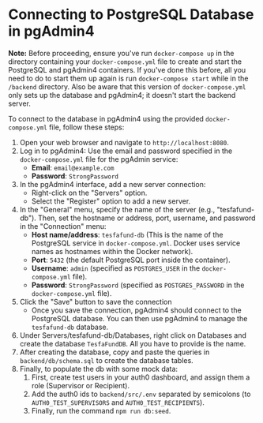 # Connecting to PostgreSQL Database in pgAdmin4

**Note:** Before proceeding, ensure you've run `docker-compose up` in the directory containing your `docker-compose.yml` file to create and start the PostgreSQL and pgAdmin4 containers. If you've done this before, all you need to do to start them up again is run `docker-compose start` while in the `/backend` directory. Also be aware that this version of `docker-compose.yml` only sets up the database and pgAdmin4; it doesn't start the backend server.

To connect to the database in pgAdmin4 using the provided `docker-compose.yml` file, follow these steps:

1. Open your web browser and navigate to `http://localhost:8080`.
2. Log in to pgAdmin4: Use the email and password specified in the `docker-compose.yml` file for the pgAdmin service:
   - **Email**: `email@example.com`
   - **Password**: `StrongPassword`
3. In the pgAdmin4 interface, add a new server connection:
   - Right-click on the "Servers" option.
   - Select the "Register" option to add a new server.
4. In the "General" menu, specify the name of the server (e.g., "tesfafund-db"). Then, set the hostname or address, port, username, and password in the "Connection" menu:
   - **Host name/address**: `tesfafund-db` (This is the name of the PostgreSQL service in `docker-compose.yml`. Docker uses service names as hostnames within the Docker network).
   - **Port**: `5432` (the default PostgreSQL port inside the container).
   - **Username**: `admin` (specified as `POSTGRES_USER` in the `docker-compose.yml` file).
   - **Password**: `StrongPassword` (specified as `POSTGRES_PASSWORD` in the `docker-compose.yml` file).
5. Click the "Save" button to save the connection
   - Once you save the connection, pgAdmin4 should connect to the PostgreSQL database. You can then use pgAdmin4 to manage the `tesfafund-db` database.
6. Under Servers/tesfafund-db/Databases, right click on Databases and create the database `TesfaFundDB`. All you have to provide is the name.
7. After creating the database, copy and paste the queries in `backend/db/schema.sql` to create the database tables.
8. Finally, to populate the db with some mock data:
   1. First, create test users in your auth0 dashboard, and assign them a role (Supervisor or Recipient).
   2. Add the auth0 ids to `backend/src/.env` separated by semicolons (to `AUTH0_TEST_SUPERVISORS` and `AUTH0_TEST_RECIPIENTS`).
   3. Finally, run the command `npm run db:seed`.

